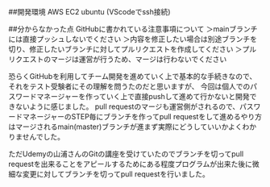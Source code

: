 ##開発環境
AWS EC2 ubuntu
(VScodeでssh接続)

##分からなかった点
GitHubに書かれている注意事項について
    ＞mainブランチには直接プッシュしないでください
    ＞内容を修正したい場合は別途ブランチを切り、修正したいブランチに対してプルリクエストを作成してください
    ＞プルリクエストのマージは運営が行うため、マージは行わないでください

恐らくGitHubを利用してチーム開発を進めていく上で基本的な手続きなので、それをテスト受験者にその理解を問うたのだと思いますが、
今回は個人でのパスワードマネージャーを作っていく上で直接pushして進めて行かないと開発できないように感じました。
pull requestのマージも運営側がされるので、パスワードマネージャーのSTEP毎にブランチを作ってpull requestをして進めるやり方はマージされるmain(master)ブランチが進まず実際にどうしていいかよくわかりませんでした。

ただUdemyの山浦さんのGitの講座を受けていたのでブランチを切ってpull requestを出来ることをアピールするためにある程度プログラムが出来た後に微細な変更に対してブランチを切ってpull requestを行いました。